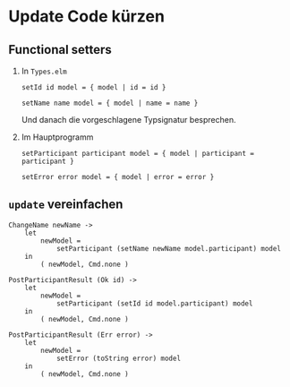 # Update Code kürzen

## Functional setters
1. In `Types.elm`
    ```
    setId id model = { model | id = id }
    
    setName name model = { model | name = name }
    ```
   Und danach die vorgeschlagene Typsignatur besprechen.
   
1. Im Hauptprogramm
    ```
    setParticipant participant model = { model | participant = participant }
    
    setError error model = { model | error = error }
    ```
    
    
## `update` vereinfachen
```
ChangeName newName ->
    let
        newModel =
            setParticipant (setName newName model.participant) model
    in
        ( newModel, Cmd.none )
```
```
PostParticipantResult (Ok id) ->
    let
        newModel =
            setParticipant (setId id model.participant) model
    in
        ( newModel, Cmd.none )
```
```
PostParticipantResult (Err error) ->
    let
        newModel =
            setError (toString error) model
    in
        ( newModel, Cmd.none )
```
